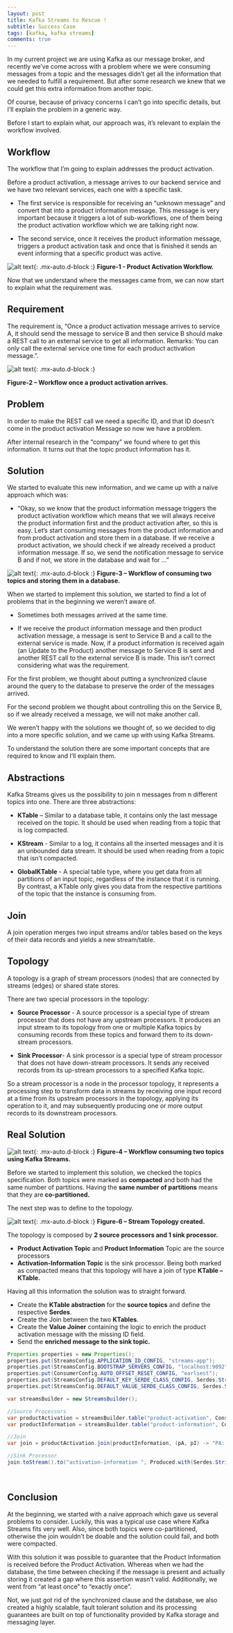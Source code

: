 ```yaml
---
layout: post
title: Kafka Streams to Rescue !
subtitle: Success Case
tags: [kafka, kafka streams]
comments: true
---
```


In my current project we are using Kafka as our message broker, and recently we’ve come across with a problem where we were consuming messages from a topic and the messages didn’t get all the information that we needed to fulfill a requirement. 
But after some research we knew that we could get this extra information from another topic.

Of course, because of privacy concerns I can’t go into specific details, but I’ll explain the problem in a generic way.

Before I start to explain what, our approach was, it’s relevant to explain the workflow involved.

## Workflow

The workflow that I’m going to explain addresses the product activation.

Before a product activation, a message arrives to our backend service and we have two relevant services, each one with a specific task.
 
-	The first service is responsible for receiving an “unknown message” and convert that into a product information message. This message is very important because it triggers a lot of sub-workflows, one of them being the product activation workflow which we are talking right now.

-	The second service, once it receives the product information message, triggers a product activation task and once that is finished it sends an event informing that a specific product was active. 


![alt text](/assets/img/Workflow-1.png "Product Activation Workflow"){: .mx-auto.d-block :}
**Figure-1 - Product Activation Workflow.**

Now that we understand where the messages came from, we can now start to explain what the requirement was.

## Requirement

The requirement is, “Once a product activation message arrives to service A, it should send the message to service B and then service B should make a REST call to an external service to get all information. Remarks: You can only call the external service one time for each product activation message.”.

![alt text](/assets/img/Workflow-2.png "Workflow once a product activation arrives"){: .mx-auto.d-block :}

**Figure-2 – Workflow once a product activation arrives.**

 
## Problem

In order to make the REST call we need a specific ID, and that ID doesn’t come in the product activation Message so now we have a problem.

After internal research in the “company” we found where to get this information.
It turns out that the topic product information has it.


## Solution 

We started to evaluate this new information, and we came up with a naïve approach which was:

- “Okay, so we know that the product information message triggers the product activation workflow which means that we will always receive the product information first and the product activation after, so this is easy. Let’s start consuming messages from the product information and from product activation and store them in a database. If we receive a product activation, we should check if we already received a product information message. If so, we send the notification message to service B and if not, we store in the database and wait for …”

![alt text](/assets/img/Workflow-3.png "Workflow of consuming two topics and storing them in a database"){: .mx-auto.d-block :}
**Figure-3 – Workflow of consuming two topics and storing them in a database.**


When we started to implement this solution, we started to find a lot of problems that in the beginning we weren’t aware of.

-	Sometimes both messages arrived at the same time.

-	If we receive the product information message and then product activation message, a message is sent to Service B and a call to the external service is made. Now, if a product information is received again (an Update to the Product) another message to Service B is sent and another REST call to the external service B is made. This isn’t correct considering what was the requirement.


For the first problem, we thought about putting a synchronized clause around the query to the database to preserve the order of the messages arrived. 

For the second problem we thought about controlling this on the Service B, so if we already received a message, we will not make another call.

We weren’t happy with the solutions we thought of, so we decided to dig into a more specific solution, and we came up with using Kafka Streams.

To understand the solution there are some important concepts that are required to know and I’ll explain them.


## Abstractions

Kafka Streams gives us the possibility to join n messages from n different topics into one. 
There are three abstractions:

-	**KTable** – Similar to a database table, it contains only the last message received on the topic. It should be used when reading from a topic that is log compacted.

-	**KStream** - Similar to a log, it contains all the inserted messages and it is an unbounded data stream. It should be used when reading from a topic that isn’t compacted.

-	**GlobalKTable** - A special table type, where you get data from all partitions of an input topic, regardless of the instance that it is running. By contrast, a KTable only gives you data from the respective partitions of the topic that the instance is consuming from.

## Join

A join operation merges two input streams and/or tables based on the keys of their data records and yields a new stream/table.

## Topology

A topology is a graph of stream processors (nodes) that are connected by streams (edges) or shared state stores. 

There are two special processors in the topology:

-	**Source Processor** - A source processor is a special type of stream processor that does not have any upstream processors. It produces an input stream to its topology from one or multiple Kafka topics by consuming records from these topics and forward them to its down-stream processors.

-	**Sink Processor**- A sink processor is a special type of stream processor that does not have down-stream processors. It sends any received records from its up-stream processors to a specified Kafka topic.

So a stream processor is a node in the processor topology, it represents a processing step to transform data in streams by receiving one input record at a time from its upstream processors in the topology, applying its operation to it, and may subsequently producing one or more output records to its downstream processors.

## Real Solution

![alt text](/assets/img/Workflow-4.png "Workflow consuming two topics using Kafka Streams"){: .mx-auto.d-block :}
**Figure-4 – Workflow consuming two topics using Kafka Streams.**

Before we started to implement this solution, we checked the topics specification. Both topics were marked as **compacted** and both had the same number of partitions. Having the **same number of partitions** means that they are **co-partitioned.**

The next step was to define to the topology.

![alt text](/assets/img/join_messge.png "Stream Topology created"){: .mx-auto.d-block :}
**Figure-6 – Stream Topology created.**

The topology is composed by **2 source processors and 1 sink processor.**

-	**Product Activation Topic** and **Product Information** Topic are the source processors
-	**Activation-Information Topic** is the sink processor.
Being both marked as compacted means that this topology will have a join of type **KTable – KTable.**

Having all this information the solution was to straight forward.

-	Create the **KTable abstraction** for the **source topics** and define the respective **Serdes**.
-	Create the Join between the two **KTables**.
-	Create the **Value Joiner** containing the logic to enrich the product activation message with the missing ID field.
-	Send the **enriched message to the sink topic.**


```java
Properties properties = new Properties();
properties.put(StreamsConfig.APPLICATION_ID_CONFIG, "streams-app");
properties.put(StreamsConfig.BOOTSTRAP_SERVERS_CONFIG, "localhost:9092");
properties.put(ConsumerConfig.AUTO_OFFSET_RESET_CONFIG, "earliest");
properties.put(StreamsConfig.DEFAULT_KEY_SERDE_CLASS_CONFIG, Serdes.String().getClass());
properties.put(StreamsConfig.DEFAULT_VALUE_SERDE_CLASS_CONFIG, Serdes.String().getClass());

var streamsBuilder = new StreamsBuilder();

//Source Processors
var productActivation = streamsBuilder.table("product-activation", Consumed.with(Serdes.String(), Serdes.String()));
var productInformation = streamsBuilder.table("product-information", Consumed.with(Serdes.String(), Serdes.String()));

//Join
var join = productActivation.join(productInformation, (pA, pI) -> "PA: " + pA + "PI: " + pI);

//Sink Processor
join.toStream().to("activation-information ", Produced.with(Serdes.String(), Serdes.String()));
```

<br>

## Conclusion

At the beginning, we started with a naïve approach which gave us several problems to consider. Luckily, this was a typical use case where Kafka Streams fits very well. Also, since both topics were co-partitioned, otherwise the join wouldn’t be doable and the solution could fail, and both were compacted.

With this solution it was possible to guarantee that the Product Information is received before the Product Activation. Whereas when we had the database, the time between checking if the message is present and actually storing it created a gap where this assertion wasn’t valid. Additionally, we went from “at least once” to “exactly once”.

Not, we just got rid of the synchronized clause and the database, we also created a highly scalable, fault tolerant solution and its processing guarantees are built on top of functionality provided by Kafka storage and messaging layer.
